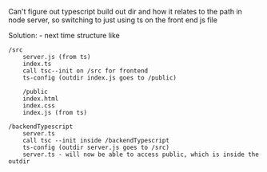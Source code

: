 Can't figure out typescript build out dir and how it relates to the path in node server, so switching to just using ts on the front end js file

Solution: - next time structure like

```
/src
    server.js (from ts)
    index.ts
    call tsc--init on /src for frontend
    ts-config (outdir index.js goes to /public)

    /public
    index.html
    index.css
    index.js (from ts)

/backendTypescript
    server.ts
    call tsc --init inside /backendTypescript
    ts-config (outdir server.js goes to /src)
    server.ts - will now be able to access public, which is inside the outdir
```
